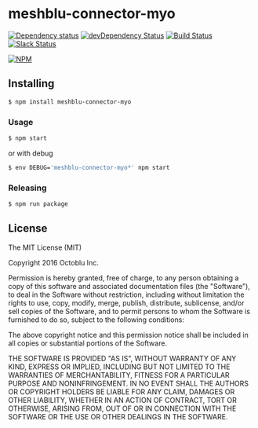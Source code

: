 # meshblu-connector-myo

[![Dependency status](http://img.shields.io/david/octoblu/meshblu-connector-myo.svg?style=flat)](https://david-dm.org/octoblu/meshblu-connector-myo)
[![devDependency Status](http://img.shields.io/david/dev/octoblu/meshblu-connector-myo.svg?style=flat)](https://david-dm.org/octoblu/meshblu-connector-myo#info=devDependencies)
[![Build Status](http://img.shields.io/travis/octoblu/meshblu-connector-myo.svg?style=flat&branch=master)](https://travis-ci.org/octoblu/meshblu-connector-myo)
[![Slack Status](http://community-slack.octoblu.com/badge.svg)](http://community-slack.octoblu.com)

[![NPM](https://nodei.co/npm/meshblu-connector-myo.svg?style=flat)](https://npmjs.org/package/meshblu-connector-myo)

## Installing

```bash
$ npm install meshblu-connector-myo
```

### Usage

```bash
$ npm start
```

or with debug

```bash
$ env DEBUG='meshblu-connector-myo*' npm start
```

### Releasing

```bash
$ npm run package
```

## License

The MIT License (MIT)

Copyright 2016 Octoblu Inc.

Permission is hereby granted, free of charge, to any person obtaining a copy
of this software and associated documentation files (the "Software"), to deal
in the Software without restriction, including without limitation the rights
to use, copy, modify, merge, publish, distribute, sublicense, and/or sell
copies of the Software, and to permit persons to whom the Software is
furnished to do so, subject to the following conditions:

The above copyright notice and this permission notice shall be included in
all copies or substantial portions of the Software.

THE SOFTWARE IS PROVIDED "AS IS", WITHOUT WARRANTY OF ANY KIND, EXPRESS OR
IMPLIED, INCLUDING BUT NOT LIMITED TO THE WARRANTIES OF MERCHANTABILITY,
FITNESS FOR A PARTICULAR PURPOSE AND NONINFRINGEMENT. IN NO EVENT SHALL THE
AUTHORS OR COPYRIGHT HOLDERS BE LIABLE FOR ANY CLAIM, DAMAGES OR OTHER
LIABILITY, WHETHER IN AN ACTION OF CONTRACT, TORT OR OTHERWISE, ARISING FROM,
OUT OF OR IN CONNECTION WITH THE SOFTWARE OR THE USE OR OTHER DEALINGS IN
THE SOFTWARE.
